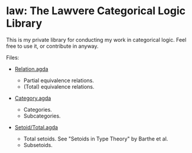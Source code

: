 law: The Lawvere Categorical Logic Library
===

This is my private library for conducting my work in categorical
logic.  Feel free to use it, or contribute in anyway.

Files:
  - [Relation.agda](Relation.agda)
    - Partial equivalence relations.
    - (Total) equivalence relations.

  - [Category.agda](Category.agda)
    - Categories.
    - Subcategories.

  - [Setoid/Total.agda](Setoid/Total.agda)
    - Total setoids.  See "Setoids in Type Theory" by Barthe et al.
    - Subsetoids.
